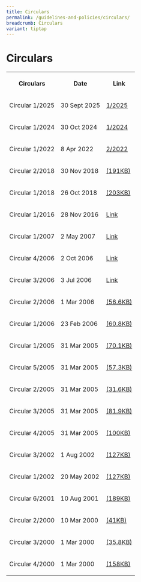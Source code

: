 ```yaml
---
title: Circulars
permalink: /guidelines-and-policies/circulars/
breadcrumb: Circulars
variant: tiptap
---
```

<h1>Circulars</h1>
<table style="minWidth: 75px">
<colgroup>
<col>
<col>
<col>
</colgroup>
<tbody>
<tr>
<th rowspan="1" colspan="1">
<p>Circulars</p>
</th>
<th rowspan="1" colspan="1">
<p>Date</p>
</th>
<th rowspan="1" colspan="1">
<p>Link</p>
</th>
</tr>
<tr>
<td rowspan="1" colspan="1">
<p>Circular 1/2025</p>
</td>
<td rowspan="1" colspan="1">
<p>30 Sept 2025</p>
</td>
<td rowspan="1" colspan="1">
<p><a href="/files/LSB_Circular_1_2025_Publication_Final_30Sep2025.pdf" rel="noopener nofollow" target="_blank">1/2025</a>
</p>
</td>
</tr>
<tr>
<td rowspan="1" colspan="1">
<p>Circular 1/2024</p>
</td>
<td rowspan="1" colspan="1">
<p>30 Oct 2024</p>
</td>
<td rowspan="1" colspan="1">
<p><a href="/files/CIRCULAR_1_2024.pdf" rel="noopener nofollow" target="_blank">1/2024</a>
</p>
</td>
</tr>
<tr>
<td rowspan="1" colspan="1">
<p>Circular 1/2022</p>
</td>
<td rowspan="1" colspan="1">
<p>8 Apr 2022</p>
</td>
<td rowspan="1" colspan="1">
<p><a href="/files/LSB_Circular_1-2022_CPD_Publication_8Apr2022.pdf" rel="noopener nofollow" target="_blank">2/2022</a>
</p>
</td>
</tr>
<tr>
<td rowspan="1" colspan="1">
<p>Circular 2/2018</p>
</td>
<td rowspan="1" colspan="1">
<p>30 Nov 2018</p>
</td>
<td rowspan="1" colspan="1">
<p><a href="/files/LSBCir2-2018_AWARENESSONADOPTIONOFNEWTECHNOLOGIES.pdf" rel="noopener noreferrer nofollow" target="_blank">(191KB)</a>
</p>
</td>
</tr>
<tr>
<td rowspan="1" colspan="1">
<p>Circular 1/2018</p>
</td>
<td rowspan="1" colspan="1">
<p>26 Oct 2018</p>
</td>
<td rowspan="1" colspan="1">
<p><a href="/files/page1.pdf" rel="noopener noreferrer nofollow" target="_blank">(203KB)</a>
</p>
</td>
</tr>
<tr>
<td rowspan="1" colspan="1">
<p>Circular 1/2016</p>
</td>
<td rowspan="1" colspan="1">
<p>28 Nov 2016</p>
</td>
<td rowspan="1" colspan="1">
<p><a href="/circular/circular-1-2016/" rel="noopener noreferrer nofollow" target="_blank">Link</a>
</p>
</td>
</tr>
<tr>
<td rowspan="1" colspan="1">
<p>Circular 1/2007</p>
</td>
<td rowspan="1" colspan="1">
<p>2 May 2007</p>
</td>
<td rowspan="1" colspan="1">
<p><a href="/circular/circular-1-2007/" rel="noopener noreferrer nofollow" target="_blank">Link</a>
</p>
</td>
</tr>
<tr>
<td rowspan="1" colspan="1">
<p>Circular 4/2006</p>
</td>
<td rowspan="1" colspan="1">
<p>2 Oct 2006</p>
</td>
<td rowspan="1" colspan="1">
<p><a href="/circular/circular-4-2006/" rel="noopener noreferrer nofollow" target="_blank">Link</a>
</p>
</td>
</tr>
<tr>
<td rowspan="1" colspan="1">
<p>Circular 3/2006</p>
</td>
<td rowspan="1" colspan="1">
<p>3 Jul 2006</p>
</td>
<td rowspan="1" colspan="1">
<p><a href="/circular/circular-3-2006/" rel="noopener noreferrer nofollow" target="_blank">Link</a>
</p>
</td>
</tr>
<tr>
<td rowspan="1" colspan="1">
<p>Circular 2/2006</p>
</td>
<td rowspan="1" colspan="1">
<p>1 Mar 2006</p>
</td>
<td rowspan="1" colspan="1">
<p><a href="/files/linkclick573aa.pdf" rel="noopener noreferrer nofollow" target="_blank">(56.6KB)</a>
</p>
</td>
</tr>
<tr>
<td rowspan="1" colspan="1">
<p>Circular 1/2006</p>
</td>
<td rowspan="1" colspan="1">
<p>23 Feb 2006</p>
</td>
<td rowspan="1" colspan="1">
<p><a href="/files/linkclick5acc.pdf" rel="noopener noreferrer nofollow" target="_blank">(60.8KB)</a>
</p>
</td>
</tr>
<tr>
<td rowspan="1" colspan="1">
<p>Circular 1/2005</p>
</td>
<td rowspan="1" colspan="1">
<p>31 Mar 2005</p>
</td>
<td rowspan="1" colspan="1">
<p><a href="/files/linkclick057c.pdf" rel="noopener noreferrer nofollow" target="_blank">(70.1KB)</a>
</p>
</td>
</tr>
<tr>
<td rowspan="1" colspan="1">
<p>Circular 5/2005</p>
</td>
<td rowspan="1" colspan="1">
<p>31 Mar 2005</p>
</td>
<td rowspan="1" colspan="1">
<p><a href="/files/linkclickb881.pdf" rel="noopener noreferrer nofollow" target="_blank">(57.3KB)</a>
</p>
</td>
</tr>
<tr>
<td rowspan="1" colspan="1">
<p>Circular 2/2005</p>
</td>
<td rowspan="1" colspan="1">
<p>31 Mar 2005</p>
</td>
<td rowspan="1" colspan="1">
<p><a href="/files/linkclickdd6b.pdf" rel="noopener noreferrer nofollow" target="_blank">(31.6KB)</a>
</p>
</td>
</tr>
<tr>
<td rowspan="1" colspan="1">
<p>Circular 3/2005</p>
</td>
<td rowspan="1" colspan="1">
<p>31 Mar 2005</p>
</td>
<td rowspan="1" colspan="1">
<p><a href="/files/linkclick9f92.pdf" rel="noopener noreferrer nofollow" target="_blank">(81.9KB)</a>
</p>
</td>
</tr>
<tr>
<td rowspan="1" colspan="1">
<p>Circular 4/2005</p>
</td>
<td rowspan="1" colspan="1">
<p>31 Mar 2005</p>
</td>
<td rowspan="1" colspan="1">
<p><a href="/files/linkclickc01b.pdf" rel="noopener noreferrer nofollow" target="_blank">(100KB)</a>
</p>
</td>
</tr>
<tr>
<td rowspan="1" colspan="1">
<p>Circular 3/2002</p>
</td>
<td rowspan="1" colspan="1">
<p>1 Aug 2002</p>
</td>
<td rowspan="1" colspan="1">
<p><a href="/files/LSB-Circular-3-2002.pdf" rel="noopener noreferrer nofollow" target="_blank">(127KB)</a>
</p>
</td>
</tr>
<tr>
<td rowspan="1" colspan="1">
<p>Circular 1/2002</p>
</td>
<td rowspan="1" colspan="1">
<p>20 May 2002</p>
</td>
<td rowspan="1" colspan="1">
<p><a href="/files/linkclicked9a.pdf" rel="noopener noreferrer nofollow" target="_blank">(127KB)</a>
</p>
</td>
</tr>
<tr>
<td rowspan="1" colspan="1">
<p>Circular 6/2001</p>
</td>
<td rowspan="1" colspan="1">
<p>10 Aug 2001</p>
</td>
<td rowspan="1" colspan="1">
<p><a href="/files/linkclickdabc.pdf" rel="noopener noreferrer nofollow" target="_blank">(189KB)</a>
</p>
</td>
</tr>
<tr>
<td rowspan="1" colspan="1">
<p>Circular 2/2000</p>
</td>
<td rowspan="1" colspan="1">
<p>10 Mar 2000</p>
</td>
<td rowspan="1" colspan="1">
<p><a href="/files/linkclick1fd0.pdf" rel="noopener noreferrer nofollow" target="_blank">(41KB)</a>
</p>
</td>
</tr>
<tr>
<td rowspan="1" colspan="1">
<p>Circular 3/2000</p>
</td>
<td rowspan="1" colspan="1">
<p>1 Mar 2000</p>
</td>
<td rowspan="1" colspan="1">
<p><a href="/files/linkclick7c0b.pdf" rel="noopener noreferrer nofollow" target="_blank">(35.8KB)</a>
</p>
</td>
</tr>
<tr>
<td rowspan="1" colspan="1">
<p>Circular 4/2000</p>
</td>
<td rowspan="1" colspan="1">
<p>1 Mar 2000</p>
</td>
<td rowspan="1" colspan="1">
<p><a href="/files/linkclick6e5a.pdf" rel="noopener noreferrer nofollow" target="_blank">(158KB)</a>
</p>
</td>
</tr>
</tbody>
</table>
<p></p>